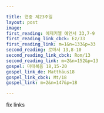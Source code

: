 ```yaml
---

title: 연중 제23주일
layout: post 
image: 
first_reading: 에제키엘 예언서 33,7-9
first_reading_link_cbck: Ez/33
first_reading_link: m=1&n=133&p=33
second_reading: 로마서 13,8-10
second_reading_link_cbck: Rom/13
second_reading_link: m=2&n=152&p=13
gospel: 마태복음 18,15-20
gospel_link_de: Matthäus18
gospel_link_cbck: Mt/18
gospel_link: m=2&n=147&p=18

---
```


fix links
